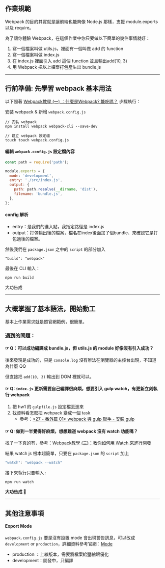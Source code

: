 ## 作業規範
Webpack 的目的其實就是讓前端也能夠像 Node.js 那樣，支援 module.exports 以及 require。

為了讓你體驗 Webpack，在這個作業中你只要做以下簡單的幾件事情就好：

1. 寫一個檔案叫做 utils.js，裡面有一個叫做 add 的 function
2. 寫一個檔案叫做 index.js
3. 在 index.js 裡面引入 add 這個 function 並且輸出add(10, 3)
4. 用 Webpack 把以上檔案打包產生出 bundle.js
---

## 行前準備: 先學習 webpack 基本用法

以下照著 [Webpack教學 (一) ：什麼是Webpack? 能吃嗎？](https://medium.com/@Mike_Cheng1208/%E4%BB%80%E9%BA%BC%E6%98%AFwebpack-%E4%BD%A0%E9%9C%80%E8%A6%81webpack%E5%97%8E-2d8f9658241d) 步驟執行：

安裝 webpack & 新增 `webpack.config.js`
```shell
// 安裝 webpack
npm install webpack webpack-cli --save-dev

// 建立 webpack 設定檔
touch touch webpack.config.js  
```


#### 編輯 `webpack.config.js` 設定檔內容

```javascript
const path = require('path');

module.exports = {
  mode: 'development',
  entry: './src/index.js',
  output: {
    path: path.resolve(__dirname, 'dist'),
    filename: 'bundle.js',
  },
};
```

#### config 解析
- entry：是我們的進入點，我指定路徑是 index.js
- output：打包輸出後的檔案，檔名在index後面加了個bundle，來確認它是打包過後的檔案。

然後我們在 `package.json` 之中的 `script` 的部分加入 

```javascipt
"build": "webpack"
```


最後在 CLI 輸入：
```shell
npm run build
```

大功告成

---

## 大概掌握了基本語法，開始動工

基本上作業需求就是照官網範例，很簡單。


### 遇到的問題：

#### ☞ Q：可以成功編譯成 bundle.js，但 utils.js 的 module 好像沒有引入成功？
    
後來發現是成功的，只是 `console.log` 沒有辦法在瀏覽器的主控台出現，不知道為什麼 QQ

但直接把 `add(10, 3)` 輸出到 DOM 裡就可以。


#### ☞ Q: `index.js` 更新需要自己編譯很麻煩，想要引入 gulp watch，有更新立刻執行 webpack

1. 把 hw1 的 `gulpfile.js` 設定檔丟進來
2. 找資料看怎麼把 webpack 變成一個 task
    - 參考：[<27 - 番外篇 01> webpack 與 gulp 聯手 - 安裝 gulp](https://ithelp.ithome.com.tw/articles/10187642)

#### ☞ Q: 做到一半覺得好麻煩，想想難道 webpack 沒有 watch 功能嗎？

找了一下真的有，參考：[Webpack教學 (三)：教你如何用 Watch 來進行開發](https://blog.yottau.com.tw/2018/11/15/webpack%E6%95%99%E5%AD%B8-%E4%B8%89%EF%BC%9A%E6%95%99%E4%BD%A0%E5%A6%82%E4%BD%95%E7%94%A8-watch-%E4%BE%86%E9%80%B2%E8%A1%8C%E9%96%8B%E7%99%BC/)

結果 watch js 根本超簡單，只要在 `package.json` 的 `script` 加上

```javascript
"watch": "webpack --watch"
```

接下來執行只要輸入 : 
```shell
npm run watch
```

**大功告成 🙌**

---
## 其他注意事項

#### Export Mode
`webpack.config.js` 要是沒有設置 mode 會出現警告訊息，可以改成 `development` or `production`，詳細資料參考官網：[Mode](https://webpack.js.org/configuration/mode/)

- production ：上線版本，需要將檔案給壓縮跟優化
- development：開發中，只編譯


